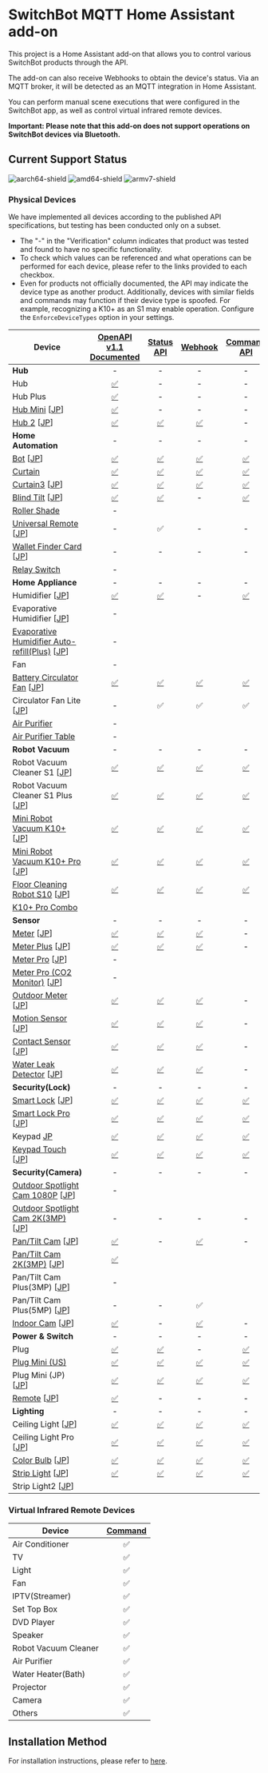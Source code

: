 # SwitchBot MQTT Home Assistant add-on

This project is a Home Assistant add-on that allows you to control various SwitchBot products through the API.

The add-on can also receive Webhooks to obtain the device's status.
Via an MQTT broker, it will be detected as an MQTT integration in Home Assistant.

You can perform manual scene executions that were configured in the SwitchBot app, as well as control virtual infrared remote devices.

**Important: Please note that this add-on does not support operations on SwitchBot devices via Bluetooth.**

## Current Support Status

![aarch64-shield](https://img.shields.io/badge/aarch64-yes-green.svg)
![amd64-shield](https://img.shields.io/badge/amd64-yes-green.svg)
![armv7-shield](https://img.shields.io/badge/armv7-yes-green.svg)

### Physical Devices

We have implemented all devices according to the published API specifications, but testing has been conducted only on a subset.

* The "-" in the "Verification" column indicates that product was tested and found to have no specific functionality.
* To check which values can be referenced and what operations can be performed for each device, please refer to the links provided to each checkbox.
* Even for products not officially documented, the API may indicate the device type as another product. Additionally, devices with similar fields and commands may function if their device type is spoofed. For example, recognizing a K10+ as an S1 may enable operation. Configure the `EnforceDeviceTypes` option in your settings.

| Device                                                                                                                   | [OpenAPI v1.1<br>Documented][GetDeviceList] |     [Status<br>API][StatusAPI]      |          [Webhook][Webhook]          |     [Command<br>API][CommandAPI]     | Verification |
|--------------------------------------------------------------------------------------------------------------------------|:-------------------------------------------:|:-----------------------------------:|:------------------------------------:|:------------------------------------:|:------------:|
| **Hub**                                                                                                                  |                      -                      |                  -                  |                  -                   |                  -                   |      -       |
| Hub                                                                                                                      |                [✅][HubList]                 |                  -                  |                  -                   |                  -                   |              |
| Hub Plus                                                                                                                 |              [✅][HubPlusList]               |                  -                  |                  -                   |                  -                   |              |
| [Hub Mini][HubMiniProduct]  [[JP][HubMiniProductJP]]                                                                     |              [✅][HubMiniList]               |                  -                  |                  -                   |                  -                   |      -       |
| [Hub 2][Hub2Product]  [[JP][Hub2ProductJP]]                                                                              |                [✅][Hub2List]                |           [✅][Hub2Status]           |           [✅][Hub2Webhook]           |                  -                   |      ✅       |
| **Home Automation**                                                                                                      |                      -                      |                  -                  |                  -                   |                  -                   |      -       |
| [Bot][BotProduct]  [[JP][BotProductJP]]                                                                                  |                [✅][BotList]                 |           [✅][BotStatus]            |           [✅][BotWebhook]            |           [✅][BotCommand]            |              |
| [Curtain][CurtainProduct]                                                                                                |              [✅][CurtainList]               |         [✅][CurtainStatus]          |         [✅][CurtainWebhook]          |         [✅][CurtainCommand]          |      ✅       |
| [Curtain3][Curtain3Product]  [[JP][Curtain3ProductJP]]                                                                   |              [✅][Curtain3List]              |         [✅][Curtain3Status]         |         [✅][Curtain3Webhook]         |         [✅][Curtain3Command]         |              |
| [Blind Tilt][BlindTiltProduct]  [[JP][BlindTiltProductJP]]                                                               |             [✅][BlindTiltList]              |        [✅][BlindTiltStatus]         |                  -                   |        [✅][BlindTiltCommand]         |              |
| [Roller Shade][RollerShadeProduct]                                                                                       |                      -                      |                                     |                                      |                                      |              |
| [Universal Remote][UniversalRemoteProduct]  [[JP][UniversalRemoteProductJP]]                                             |                      -                      |                  ✅                  |                  -                   |                  -                   |      ✅       |
| [Wallet Finder Card][WalletFinderCardProduct]  [[JP][WalletFinderCardProductJP]]                                         |                      -                      |                  -                  |                  -                   |                  -                   |      -       |
| [Relay Switch][RelaySwitchProduct]                                                                                       |                      -                      |                                     |                                      |                                      |              |
| **Home Appliance**                                                                                                       |                      -                      |                  -                  |                  -                   |                  -                   |      -       |
| Humidifier  [[JP][HumidifierProductJP]]                                                                                  |             [✅][HumidifierList]             |        [✅][HumidifierStatus]        |                  -                   |        [✅][HumidifierCommand]        |              |
| Evaporative Humidifier  [[JP][EvaporativeHumidifierProductJP]]                                                           |                      -                      |                                     |                                      |                                      |              |
| [Evaporative Humidifier Auto-refill(Plus)][EvaporativeHumidifierPlusProduct]  [[JP][EvaporativeHumidifierPlusProductJP]] |                      -                      |                                     |                                      |                                      |              |
| Fan                                                                                                                      |                      -                      |                                     |                                      |                                      |              |
| [Battery Circulator Fan][BatteryCirculatorFanProduct]  [[JP][BatteryCirculatorFanProductJP]]                             |        [✅][BatteryCirculatorFanList]        |   [✅][BatteryCirculatorFanStatus]   |   [✅][BatteryCirculatorFanWebhook]   |   [✅][BatteryCirculatorFanCommand]   |              |
| Circulator Fan Lite  [[JP][CirculatorFanLiteProductJP]]                                                                  |                      -                      |                  ✅                  |                  ✅                   |                  ✅                   |      ✅       |
| [Air Purifier][AirPurifierProduct]                                                                                       |                      -                      |                                     |                                      |                                      |              |
| [Air Purifier Table][AirPurifierTableProduct]                                                                            |                      -                      |                                     |                                      |                                      |              |
| **Robot Vacuum**                                                                                                         |                      -                      |                  -                  |                  -                   |                  -                   |      -       |
| Robot Vacuum Cleaner S1  [[JP][RobotVacuumCleanerS1ProductJP]]                                                           |        [✅][RobotVacuumCleanerS1List]        |   [✅][RobotVacuumCleanerS1Status]   |   [✅][RobotVacuumCleanerS1Webhook]   |   [✅][RobotVacuumCleanerS1Command]   |              |
| Robot Vacuum Cleaner S1 Plus  [[JP][RobotVacuumCleanerS1PlusProductJP]]                                                  |      [✅][RobotVacuumCleanerS1PlusList]      | [✅][RobotVacuumCleanerS1PlusStatus] | [✅][RobotVacuumCleanerS1PlusWebhook] | [✅][RobotVacuumCleanerS1PlusCommand] |              |
| [Mini Robot Vacuum K10+][MiniRobotVacuumK10+Product]  [[JP][MiniRobotVacuumK10+ProductJP]]                               |        [✅][MiniRobotVacuumK10+List]         |   [✅][MiniRobotVacuumK10+Status]    |   [✅][MiniRobotVacuumK10+Webhook]    |   [✅][MiniRobotVacuumK10+Command]    |              |
| [Mini Robot Vacuum K10+ Pro][MiniRobotVacuumK10+ProProduct]  [[JP][MiniRobotVacuumK10+ProProductJP]]                     |       [✅][MiniRobotVacuumK10+ProList]       |  [✅][MiniRobotVacuumK10+ProStatus]  |  [✅][MiniRobotVacuumK10+ProWebhook]  |  [✅][MiniRobotVacuumK10+ProCommand]  |              |
| [Floor Cleaning Robot S10][FloorCleaningRobotS10Product]  [[JP][FloorCleaningRobotS10ProductJP]]                         |       [✅][FloorCleaningRobotS10List]        |  [✅][FloorCleaningRobotS10Status]   |  [✅][FloorCleaningRobotS10Webhook]   |  [✅][FloorCleaningRobotS10Command]   |              |
| [K10+ Pro Combo][K10+ProComboProduct]                                                                                    |                                             |                                     |                                      |                                      |              |
| **Sensor**                                                                                                               |                      -                      |                  -                  |                  -                   |                  -                   |      -       |
| [Meter][MeterProduct]  [[JP][MeterProductJP]]                                                                            |               [✅][MeterList]                |          [✅][MeterStatus]           |          [✅][MeterWebhook]           |                  -                   |              |
| [Meter Plus][MeterPlusProduct]  [[JP][MeterPlusProductJP]]                                                               |             [✅][MeterPlusList]              |        [✅][MeterPlusStatus]         |        [✅][MeterPlusWebhook]         |                  -                   |      ✅       |
| [Meter Pro][MeterProProduct]  [[JP][MeterProProductJP]]                                                                  |                      -                      |                                     |                                      |                                      |              |
| [Meter Pro (CO2 Monitor)][MeterProCO2MonitorProduct]  [[JP][MeterProCO2MonitorProductJP]]                                |                      -                      |                                     |                                      |                                      |              |
| [Outdoor Meter][OutdoorMeterProduct]  [[JP][OutdoorMeterProductJP]]                                                      |            [✅][OutdoorMeterList]            |       [✅][OutdoorMeterStatus]       |       [✅][OutdoorMeterWebhook]       |                  -                   |              |
| [Motion Sensor][MotionSensorProduct]  [[JP][MotionSensorProductJP]]                                                      |            [✅][MotionSensorList]            |       [✅][MotionSensorStatus]       |       [✅][MotionSensorWebhook]       |                  -                   |      ✅       |
| [Contact Sensor][ContactSensorProduct]  [[JP][ContactSensorProductJP]]                                                   |           [✅][ContactSensorList]            |      [✅][ContactSensorStatus]       |      [✅][ContactSensorWebhook]       |                  -                   |      ✅       |
| [Water Leak Detector][WaterLeakDetectorProduct]  [[JP][WaterLeakDetectorProductJP]]                                      |         [✅][WaterLeakDetectorList]          |    [✅][WaterLeakDetectorStatus]     |    [✅][WaterLeakDetectorWebhook]     |                  -                   |              |
| **Security(Lock)**                                                                                                       |                      -                      |                  -                  |                  -                   |                  -                   |      -       |
| [Smart Lock][SmartLockProduct]  [[JP][SmartLockProductJP]]                                                               |             [✅][SmartLockList]              |        [✅][SmartLockStatus]         |        [✅][SmartLockWebhook]         |        [✅][SmartLockCommand]         |      ✅       |
| [Smart Lock Pro][SmartLockProProduct]  [[JP][SmartLockProProductJP]]                                                     |            [✅][SmartLockProList]            |       [✅][SmartLockProStatus]       |       [✅][SmartLockProWebhook]       |       [✅][SmartLockProCommand]       |              |
| Keypad [JP][KeypadProductJP]                                                                                             |               [✅][KeypadList]               |          [✅][KeypadStatus]          |          [✅][KeypadWebhook]          |          [✅][KeypadCommand]          |              |
| [Keypad Touch][KeypadTouchProduct]  [[JP][KeypadTouchProductJP]]                                                         |            [✅][KeypadTouchList]             |       [✅][KeypadTouchStatus]        |       [✅][KeypadTouchWebhook]        |       [✅][KeypadTouchCommand]        |      ✅       |
| **Security(Camera)**                                                                                                     |                      -                      |                  -                  |                  -                   |                  -                   |      -       |
| [Outdoor Spotlight Cam 1080P][OutdoorSpotlightCam1080PProduct]  [[JP][OutdoorSpotlightCam1080PProductJP]]                |                      -                      |                                     |                                      |                                      |              |
| [Outdoor Spotlight Cam 2K(3MP)][OutdoorSpotlightCam2K3MPProduct]  [[JP][OutdoorSpotlightCam2K3MPProductJP]]              |                      -                      |                  -                  |                  -                   |                  -                   |      -       |
| [Pan/Tilt Cam][PanTiltCamProduct]  [[JP][PanTiltCamProductJP]]                                                           |             [✅][PanTiltCamList]             |                  -                  |        [✅][PanTiltCamWebhook]        |                  -                   |              |
| [Pan/Tilt Cam 2K(3MP)][PanTiltCam2K3MPProduct]  [[JP][PanTiltCam2K3MPProductJP]]                                         |          [✅][PanTiltCam2K3MPList]           |                                     |                                      |                                      |              |
| Pan/Tilt Cam Plus(3MP)  [[JP][PanTiltCamPlus3MPProductJP]]                                                               |                      -                      |                                     |                                      |                                      |              |
| Pan/Tilt Cam Plus(5MP)  [[JP][PanTiltCamPlus5MPProductJP]]                                                               |                      -                      |                  -                  |                  ✅                   |                                      |      ✅       |
| [Indoor Cam][IndoorCamProduct]  [[JP][IndoorCamProductJP]]                                                               |             [✅][IndoorCamList]              |                  -                  |        [✅][IndoorCamWebhook]         |                  -                   |      ✅       |
| **Power & Switch**                                                                                                       |                      -                      |                  -                  |                  -                   |                  -                   |      -       |
| Plug                                                                                                                     |                [✅][PlugList]                |           [✅][PlugStatus]           |                  -                   |           [✅][PlugCommand]           |              |
| [Plug Mini (US)][PlugMiniUSProduct]                                                                                      |             [✅][PlugMiniUSList]             |        [✅][PlugMiniUSStatus]        |        [✅][PlugMiniUSWebhook]        |        [✅][PlugMiniUSCommand]        |              |
| Plug Mini (JP)  [[JP][PlugMiniJPProductJP]]                                                                              |             [✅][PlugMiniJPList]             |        [✅][PlugMiniJPStatus]        |        [✅][PlugMiniJPWebhook]        |        [✅][PlugMiniJPCommand]        |      ✅       |
| [Remote][RemoteProduct]  [[JP][RemoteProductJP]]                                                                         |               [✅][RemoteList]               |                  -                  |                  -                   |                  -                   |      -       |
| **Lighting**                                                                                                             |                      -                      |                  -                  |                  -                   |                  -                   |      -       |
| Ceiling Light  [[JP][CeilingLightProductJP]]                                                                             |            [✅][CeilingLightList]            |       [✅][CeilingLightStatus]       |       [✅][CeilingLightWebhook]       |       [✅][CeilingLightCommand]       |              |
| Ceiling Light Pro  [[JP][CeilingLightProProductJP]]                                                                      |          [✅][CeilingLightProList]           |     [✅][CeilingLightProStatus]      |     [✅][CeilingLightProWebhook]      |     [✅][CeilingLightProCommand]      |              |
| [Color Bulb][ColorBulbProduct]  [[JP][ColorBulbProductJP]]                                                               |             [✅][ColorBulbList]              |        [✅][ColorBulbStatus]         |        [✅][ColorBulbWebhook]         |        [✅][ColorBulbCommand]         |      ✅       |
| [Strip Light][StripLightProduct]  [[JP][StripLightProductJP]]                                                            |             [✅][StripLightList]             |        [✅][StripLightStatus]        |        [✅][StripLightWebhook]        |        [✅][StripLightCommand]        |              |
| Strip Light2  [[JP][StripLight2ProductJP]]                                                                               |                                             |                                     |                                      |                                      |              |

[GetDeviceList]: https://github.com/OpenWonderLabs/SwitchBotAPI#get-device-list
[StatusAPI]: https://github.com/OpenWonderLabs/SwitchBotAPI#get-device-status
[Webhook]: https://github.com/OpenWonderLabs/SwitchBotAPI#webhook
[CommandAPI]: https://github.com/OpenWonderLabs/SwitchBotAPI#get-device-status
[HubList]: https://github.com/OpenWonderLabs/SwitchBotAPI#hubhub-plushub-minihub-2
[HubPlusList]: https://github.com/OpenWonderLabs/SwitchBotAPI#hubhub-plushub-minihub-2
[HubMiniProduct]: https://www.switch-bot.com/products/switchbot-hub-mini
[HubMiniProductJP]: https://www.switchbot.jp/products/switchbot-hub-mini
[HubMiniList]: https://github.com/OpenWonderLabs/SwitchBotAPI#hubhub-plushub-minihub-2
[Hub2Product]: https://www.switch-bot.com/pages/switchbot-hub-2
[Hub2ProductJP]: https://www.switchbot.jp/products/switchbot-hub2
[Hub2List]: https://github.com/OpenWonderLabs/SwitchBotAPI#hubhub-plushub-minihub-2
[Hub2Status]: https://github.com/OpenWonderLabs/SwitchBotAPI#hub-2
[Hub2Webhook]: https://github.com/OpenWonderLabs/SwitchBotAPI#hub-2-1
[BotProduct]: https://www.switch-bot.com/products/switchbot-bot
[BotProductJP]: https://www.switchbot.jp/products/switchbot-bot
[BotList]: https://github.com/OpenWonderLabs/SwitchBotAPI#bot
[BotStatus]: https://github.com/OpenWonderLabs/SwitchBotAPI#bot-1
[BotWebhook]: https://github.com/OpenWonderLabs/SwitchBotAPI#bot-3
[BotCommand]: https://github.com/OpenWonderLabs/SwitchBotAPI#bot-2
[CurtainProduct]: https://www.switch-bot.com/products/switchbot-curtain
[CurtainList]: https://github.com/OpenWonderLabs/SwitchBotAPI#curtain
[CurtainStatus]: https://github.com/OpenWonderLabs/SwitchBotAPI#curtain-1
[CurtainWebhook]: https://github.com/OpenWonderLabs/SwitchBotAPI#curtain-4
[CurtainCommand]: https://github.com/OpenWonderLabs/SwitchBotAPI#curtain-2
[Curtain3Product]: https://www.switch-bot.com/products/switchbot-curtain-3
[Curtain3ProductJP]: https://www.switchbot.jp/products/switchbot-curtain3
[Curtain3List]: https://github.com/OpenWonderLabs/SwitchBotAPI#curtain-3
[Curtain3Status]: https://github.com/OpenWonderLabs/SwitchBotAPI#curtain-3-1
[Curtain3Webhook]: https://github.com/OpenWonderLabs/SwitchBotAPI#curtain-3-3
[Curtain3Command]: https://github.com/OpenWonderLabs/SwitchBotAPI#curtain-3-2
[BlindTiltProduct]: https://www.switch-bot.com/products/switchbot-blind-tilt
[BlindTiltProductJP]: https://www.switchbot.jp/products/switchbot-blind-tilt
[BlindTiltList]: https://github.com/OpenWonderLabs/SwitchBotAPI#blind-tilt
[BlindTiltStatus]: https://github.com/OpenWonderLabs/SwitchBotAPI#blind-tilt-1
[BlindTiltCommand]: https://github.com/OpenWonderLabs/SwitchBotAPI#blind-tilt-2
[RollerShadeProduct]: https://www.switch-bot.com/products/switchbot-roller-shade
[UniversalRemoteProduct]: https://www.switch-bot.com/products/switchbot-universal-remote
[UniversalRemoteProductJP]: https://www.switchbot.jp/products/switchbot-universal-remote
[WalletFinderCardProduct]: https://www.switch-bot.com/products/switchbot-wallet-finder-card
[WalletFinderCardProductJP]: https://www.switchbot.jp/products/switchbot-wallet-finder-card
[RelaySwitchProduct]: https://www.switch-bot.com/pages/switchbot-relay-switch
[HumidifierProductJP]: https://www.switchbot.jp/products/switchbot-smart-humidifier?variant=40981225799855
[HumidifierList]: https://github.com/OpenWonderLabs/SwitchBotAPI#humidifier
[HumidifierStatus]: https://github.com/OpenWonderLabs/SwitchBotAPI#humidifier-1
[HumidifierCommand]: https://github.com/OpenWonderLabs/SwitchBotAPI#humidifier-2
[EvaporativeHumidifierProductJP]: https://www.switchbot.jp/products/switchbot-evaporative-humidifier
[EvaporativeHumidifierPlusProduct]: https://us.switch-bot.com/products/switchbot-evaporative-humidifier-auto-refill
[EvaporativeHumidifierPlusProductJP]: https://www.switchbot.jp/products/switchbot-evaporative-humidifier-plus
[BatteryCirculatorFanProduct]: https://us.switch-bot.com/products/switchbot-battery-circulator-fan
[BatteryCirculatorFanProductJP]: https://www.switchbot.jp/products/switchbot-smart-circulator-fan?variant=44020075167919
[BatteryCirculatorFanList]: https://github.com/OpenWonderLabs/SwitchBotAPI#battery-circulator-fan
[BatteryCirculatorFanStatus]: https://github.com/OpenWonderLabs/SwitchBotAPI#battery-circulator-fan-1
[BatteryCirculatorFanWebhook]: https://github.com/OpenWonderLabs/SwitchBotAPI#battery-circulator-fan-3
[BatteryCirculatorFanCommand]: https://github.com/OpenWonderLabs/SwitchBotAPI#battery-circulator-fan-2
[CirculatorFanLiteProductJP]: https://www.switchbot.jp/products/switchbot-smart-circulator-fan?variant=44221010182319
[AirPurifierProduct]: https://www.switch-bot.com/products/switchbot-air-purifier
[AirPurifierTableProduct]: https://www.switch-bot.com/products/switchbot-air-purifier-table
[RobotVacuumCleanerS1ProductJP]: https://www.switchbot.jp/products/switchbot-robot-vacuum-cleaner?variant=41850919420079
[RobotVacuumCleanerS1List]: https://github.com/OpenWonderLabs/SwitchBotAPI#robot-vacuum-cleaner-s1
[RobotVacuumCleanerS1Status]: https://github.com/OpenWonderLabs/SwitchBotAPI#robot-vacuum-cleaner-s1-1
[RobotVacuumCleanerS1Webhook]: https://github.com/OpenWonderLabs/SwitchBotAPI#robot-vacuum-cleaner-s1-3
[RobotVacuumCleanerS1Command]: https://github.com/OpenWonderLabs/SwitchBotAPI#robot-vacuum-cleaner-s1-2
[RobotVacuumCleanerS1PlusProductJP]: https://www.switchbot.jp/products/switchbot-robot-vacuum-cleaner?variant=44254800347311
[RobotVacuumCleanerS1PlusList]: https://github.com/OpenWonderLabs/SwitchBotAPI#robot-vacuum-cleaner-s1-plus
[RobotVacuumCleanerS1PlusStatus]: https://github.com/OpenWonderLabs/SwitchBotAPI#robot-vacuum-cleaner-s1-plus-1
[RobotVacuumCleanerS1PlusWebhook]: https://github.com/OpenWonderLabs/SwitchBotAPI#robot-vacuum-cleaner-s1-plus-3
[RobotVacuumCleanerS1PlusCommand]: https://github.com/OpenWonderLabs/SwitchBotAPI#robot-vacuum-cleaner-s1-plus-2
[MiniRobotVacuumK10+Product]: https://www.switch-bot.com/products/switchbot-mini-robot-vacuum-k10
[MiniRobotVacuumK10+ProductJP]: https://www.switchbot.jp/products/switchbot-robot-vacuum-cleaner-k10
[MiniRobotVacuumK10+List]: https://github.com/OpenWonderLabs/SwitchBotAPI#mini-robot-vacuum-k10
[MiniRobotVacuumK10+Status]: https://github.com/OpenWonderLabs/SwitchBotAPI#mini-robot-vacuum-k10-1
[MiniRobotVacuumK10+Webhook]: https://github.com/OpenWonderLabs/SwitchBotAPI#mini-robot-vacuum-k10-3
[MiniRobotVacuumK10+Command]: https://github.com/OpenWonderLabs/SwitchBotAPI#mini-robot-vacuum-k10-2
[MiniRobotVacuumK10+ProProduct]: https://www.switch-bot.com/products/switchbot-mini-robot-vacuum-k10-pro
[MiniRobotVacuumK10+ProProductJP]: https://www.switchbot.jp/products/switchbot-robot-vacuum-cleaner-k10-pro
[MiniRobotVacuumK10+ProList]: https://github.com/OpenWonderLabs/SwitchBotAPI#mini-robot-vacuum-k10-pro
[MiniRobotVacuumK10+ProStatus]: https://github.com/OpenWonderLabs/SwitchBotAPI#mini-robot-vacuum-k10-pro-1
[MiniRobotVacuumK10+ProWebhook]: https://github.com/OpenWonderLabs/SwitchBotAPI#mini-robot-vacuum-k10-pro-3
[MiniRobotVacuumK10+ProCommand]: https://github.com/OpenWonderLabs/SwitchBotAPI#mini-robot-vacuum-k10-pro-2
[FloorCleaningRobotS10Product]: https://www.switch-bot.com/products/switchbot-floor-cleaning-robot-s10
[FloorCleaningRobotS10ProductJP]: https://www.switchbot.jp/products/switchbot-robot-vacuum-cleaner-s10
[FloorCleaningRobotS10List]: https://github.com/OpenWonderLabs/SwitchBotAPI#floor-cleaning-robot-s10
[FloorCleaningRobotS10Status]: https://github.com/OpenWonderLabs/SwitchBotAPI#floor-cleaning-robot-s10-1
[FloorCleaningRobotS10Webhook]: https://github.com/OpenWonderLabs/SwitchBotAPI#floor-cleaning-robot-s10-3
[FloorCleaningRobotS10Command]: https://github.com/OpenWonderLabs/SwitchBotAPI#floor-cleaning-robot-s10-2
[K10+ProComboProduct]: https://www.switch-bot.com/products/switchbot-k10-pro-combo
[MeterProduct]: https://www.switch-bot.com/products/switchbot-meter
[MeterProductJP]: https://www.switchbot.jp/products/switchbot-meter
[MeterList]: https://github.com/OpenWonderLabs/SwitchBotAPI#meter
[MeterStatus]: https://github.com/OpenWonderLabs/SwitchBotAPI#meter-1
[MeterWebhook]: https://github.com/OpenWonderLabs/SwitchBotAPI#meter-2
[MeterPlusProduct]: https://www.switch-bot.com/products/switchbot-meter-plus
[MeterPlusProductJP]: https://www.switchbot.jp/products/switchbot-meter-plus
[MeterPlusList]: https://github.com/OpenWonderLabs/SwitchBotAPI#meter-plus
[MeterPlusStatus]: https://github.com/OpenWonderLabs/SwitchBotAPI#meter-plus-1
[MeterPlusWebhook]: https://github.com/OpenWonderLabs/SwitchBotAPI#meter-plus-2
[MeterProProduct]: https://www.switch-bot.com/products/switchbot-meter-pro
[MeterProProductJP]: https://www.switchbot.jp/products/switchbot-meter-pro
[MeterProCO2MonitorProduct]: https://www.switch-bot.com/products/switchbot-meter-pro-co2-monitor
[MeterProCO2MonitorProductJP]: https://www.switchbot.jp/products/switchbot-co2-meter
[OutdoorMeterProduct]: https://www.switch-bot.com/products/switchbot-indoor-outdoor-thermo-hygrometer
[OutdoorMeterProductJP]: https://www.switchbot.jp/products/switchbot-indoor-outdoor-meter
[OutdoorMeterList]: https://github.com/OpenWonderLabs/SwitchBotAPI#outdoor-meter
[OutdoorMeterStatus]: https://github.com/OpenWonderLabs/SwitchBotAPI#outdoor-meter-1
[OutdoorMeterWebhook]: https://github.com/OpenWonderLabs/SwitchBotAPI#outdoor-meter-2
[MotionSensorProduct]: https://www.switch-bot.com/products/motion-sensor
[MotionSensorProductJP]: https://www.switchbot.jp/products/switchbot-motion-sensor
[MotionSensorList]: https://github.com/OpenWonderLabs/SwitchBotAPI#motion-sensor
[MotionSensorStatus]: https://github.com/OpenWonderLabs/SwitchBotAPI#motion-sensor-1
[MotionSensorWebhook]: https://github.com/OpenWonderLabs/SwitchBotAPI#motion-sensor-2
[ContactSensorProduct]: https://www.switch-bot.com/products/contact-sensor
[ContactSensorProductJP]: https://www.switchbot.jp/products/switchbot-contact-sensor
[ContactSensorList]: https://github.com/OpenWonderLabs/SwitchBotAPI#contact-sensor
[ContactSensorStatus]: https://github.com/OpenWonderLabs/SwitchBotAPI#contact-sensor-1
[ContactSensorWebhook]: https://github.com/OpenWonderLabs/SwitchBotAPI#contact-sensor-2
[WaterLeakDetectorProduct]: https://www.switch-bot.com/products/switchbot-water-leak-detector
[WaterLeakDetectorProductJP]: https://www.switchbot.jp/products/switchbot-water-leak-detector
[WaterLeakDetectorList]: https://github.com/OpenWonderLabs/SwitchBotAPI#water-leak-detector
[WaterLeakDetectorStatus]: https://github.com/OpenWonderLabs/SwitchBotAPI#water-leak-detector-1
[WaterLeakDetectorWebhook]: https://github.com/OpenWonderLabs/SwitchBotAPI#water-leak-detector-2
[SmartLockProduct]: https://www.switch-bot.com/products/switchbot-lock
[SmartLockProductJP]: https://www.switchbot.jp/products/switchbot-lock
[SmartLockList]: https://github.com/OpenWonderLabs/SwitchBotAPI#lock
[SmartLockStatus]: https://github.com/OpenWonderLabs/SwitchBotAPI#lock-1
[SmartLockWebhook]: https://github.com/OpenWonderLabs/SwitchBotAPI#lock-3
[SmartLockCommand]: https://github.com/OpenWonderLabs/SwitchBotAPI#lock-2
[SmartLockProProduct]: https://www.switch-bot.com/products/switchbot-lock-pro
[SmartLockProProductJP]: https://www.switchbot.jp/products/switchbot-lock-pro
[SmartLockProList]: https://github.com/OpenWonderLabs/SwitchBotAPI#lock-pro
[SmartLockProStatus]: https://github.com/OpenWonderLabs/SwitchBotAPI#lock-pro-1
[SmartLockProWebhook]: https://github.com/OpenWonderLabs/SwitchBotAPI#lock-pro-3
[SmartLockProCommand]: https://github.com/OpenWonderLabs/SwitchBotAPI#lock-pro-2
[KeypadProductJP]: https://www.switchbot.jp/products/switchbot-keypad
[KeypadList]: https://github.com/OpenWonderLabs/SwitchBotAPI#keypad
[KeypadStatus]: https://github.com/OpenWonderLabs/SwitchBotAPI#keypad-1
[KeypadWebhook]: https://github.com/OpenWonderLabs/SwitchBotAPI#keypad-3
[KeypadCommand]: https://github.com/OpenWonderLabs/SwitchBotAPI#keypad-2
[KeypadTouchProduct]: https://switch-bot.com/pages/switchbot-keypad
[KeypadTouchProductJP]: https://www.switchbot.jp/products/switchbot-keypad-touch
[KeypadTouchList]: https://github.com/OpenWonderLabs/SwitchBotAPI#keypad-touch
[KeypadTouchStatus]: https://github.com/OpenWonderLabs/SwitchBotAPI#keypad-touch-1
[KeypadTouchWebhook]: https://github.com/OpenWonderLabs/SwitchBotAPI#keypad-touch-3
[KeypadTouchCommand]: https://github.com/OpenWonderLabs/SwitchBotAPI#keypad-touch-2
[OutdoorSpotlightCam1080PProduct]: https://www.switch-bot.com/products/switchbot-outdoor-spotlight-cam?variant=43002833338535
[OutdoorSpotlightCam1080PProductJP]: https://www.switchbot.jp/products/switchbot-outdoor-spotlight-cam
[OutdoorSpotlightCam2K3MPProduct]: https://www.switch-bot.com/products/switchbot-outdoor-spotlight-cam?variant=45882280738983
[OutdoorSpotlightCam2K3MPProductJP]: https://www.switchbot.jp/products/switchbot-outdoor-spotlight-cam-3mp
[PanTiltCamProduct]: https://switch-bot.com/pages/switchbot-pan-tilt-cam
[PanTiltCamProductJP]: https://www.switchbot.jp/products/switchbot-pan-tilt-cam
[PanTiltCamList]: https://github.com/OpenWonderLabs/SwitchBotAPI#pantilt-cam
[PanTiltCamWebhook]: https://github.com/OpenWonderLabs/SwitchBotAPI#pantilt-cam-1
[PanTiltCam2K3MPProduct]: https://switch-bot.com/pages/switchbot-pan-tilt-cam-2k
[PanTiltCam2K3MPProductJP]: https://www.switchbot.jp/products/switchbot-pan-tilt-cam-3mp
[PanTiltCam2K3MPList]: https://github.com/OpenWonderLabs/SwitchBotAPI#pantilt-cam-2k
[PanTiltCamPlus3MPProductJP]: https://www.switchbot.jp/products/switchbot-pan-tilt-cam-plus-3mp
[PanTiltCamPlus5MPProductJP]: https://www.switchbot.jp/products/switchbot-pan-tilt-cam-plus-5mp
[IndoorCamProduct]: https://switch-bot.com/pages/switchbot-indoor-cam
[IndoorCamProductJP]: https://www.switchbot.jp/products/switchbot-indoor-cam
[IndoorCamList]: https://github.com/OpenWonderLabs/SwitchBotAPI#indoor-cam
[IndoorCamWebhook]: https://github.com/OpenWonderLabs/SwitchBotAPI#indoor-cam-1
[PlugList]: https://github.com/OpenWonderLabs/SwitchBotAPI#plug
[PlugStatus]: https://github.com/OpenWonderLabs/SwitchBotAPI#plug-1
[PlugCommand]: https://github.com/OpenWonderLabs/SwitchBotAPI#plug-2
[PlugMiniUSProduct]: https://switch-bot.com/pages/switchbot-plug-mini
[PlugMiniUSList]: https://github.com/OpenWonderLabs/SwitchBotAPI#plug-mini-us
[PlugMiniUSStatus]: https://github.com/OpenWonderLabs/SwitchBotAPI#plug-mini-us-1
[PlugMiniUSWebhook]: https://github.com/OpenWonderLabs/SwitchBotAPI#plug-mini-us-3
[PlugMiniUSCommand]: https://github.com/OpenWonderLabs/SwitchBotAPI#plug-mini-us-2
[PlugMiniJPProductJP]: https://www.switchbot.jp/products/switchbot-plug-mini
[PlugMiniJPList]: https://github.com/OpenWonderLabs/SwitchBotAPI#plug-mini-jp
[PlugMiniJPStatus]: https://github.com/OpenWonderLabs/SwitchBotAPI#plug-mini-jp-1
[PlugMiniJPWebhook]: https://github.com/OpenWonderLabs/SwitchBotAPI#plug-mini-jp-3
[PlugMiniJPCommand]: https://github.com/OpenWonderLabs/SwitchBotAPI#plug-mini-jp-2
[RemoteProduct]: https://switch-bot.com/products/switchbot-remote
[RemoteProductJP]: https://www.switchbot.jp/products/switchbot-remote
[RemoteList]: https://github.com/OpenWonderLabs/SwitchBotAPI#remote
[CeilingLightProductJP]: https://www.switchbot.jp/products/switchbot-ceiling-light?variant=42442788438191
[CeilingLightList]: https://github.com/OpenWonderLabs/SwitchBotAPI#ceiling-light
[CeilingLightStatus]: https://github.com/OpenWonderLabs/SwitchBotAPI#ceiling-light-1
[CeilingLightWebhook]: https://github.com/OpenWonderLabs/SwitchBotAPI#ceiling-light-3
[CeilingLightCommand]: https://github.com/OpenWonderLabs/SwitchBotAPI#ceiling-light-2
[CeilingLightProProductJP]: https://www.switchbot.jp/products/switchbot-ceiling-light?variant=42442788503727
[CeilingLightProList]: https://github.com/OpenWonderLabs/SwitchBotAPI#ceiling-light-pro
[CeilingLightProStatus]: https://github.com/OpenWonderLabs/SwitchBotAPI#ceiling-light-pro-1
[CeilingLightProWebhook]: https://github.com/OpenWonderLabs/SwitchBotAPI#ceiling-light-pro-3
[CeilingLightProCommand]: https://github.com/OpenWonderLabs/SwitchBotAPI#ceiling-light-pro-2
[ColorBulbProduct]: https://www.switch-bot.com/products/switchbot-color-bulb
[ColorBulbProductJP]: https://www.switchbot.jp/products/switchbot-color-bulb
[ColorBulbList]: https://github.com/OpenWonderLabs/SwitchBotAPI#color-bulb
[ColorBulbStatus]: https://github.com/OpenWonderLabs/SwitchBotAPI#color-bulb-1
[ColorBulbWebhook]: https://github.com/OpenWonderLabs/SwitchBotAPI#color-bulb-3
[ColorBulbCommand]: https://github.com/OpenWonderLabs/SwitchBotAPI#color-bulb-2
[StripLightProduct]: https://www.switch-bot.com/products/switchbot-light-strip
[StripLightProductJP]: https://www.switchbot.jp/products/switchbot-strip-light
[StripLightList]: https://github.com/OpenWonderLabs/SwitchBotAPI#strip-light
[StripLightStatus]: https://github.com/OpenWonderLabs/SwitchBotAPI#strip-light-1
[StripLightWebhook]: https://github.com/OpenWonderLabs/SwitchBotAPI#led-strip-light
[StripLightCommand]: https://github.com/OpenWonderLabs/SwitchBotAPI#strip-light-2
[StripLight2ProductJP]: https://www.switchbot.jp/products/switchbot-strip-light2

### Virtual Infrared Remote Devices

| Device               | [Command](https://github.com/OpenWonderLabs/SwitchBotAPI#command-set-for-virtual-infrared-remote-devices) |
|----------------------|:-------:|
| Air Conditioner      |    ✅    |
| TV                   |    ✅    |
| Light                |    ✅    |
| Fan                  |    ✅    |
| IPTV(Streamer)       |    ✅    |
| Set Top Box          |    ✅    |
| DVD Player           |    ✅    |
| Speaker              |    ✅    |
| Robot Vacuum Cleaner |    ✅    |
| Air Purifier         |    ✅    |
| Water Heater(Bath)   |    ✅    |
| Projector            |    ✅    |
| Camera               |    ✅    |
| Others               |    ✅    |

## Installation Method

For installation instructions, please refer to [here](https://github.com/hsakoh/switchbot-mqtt/wiki).
